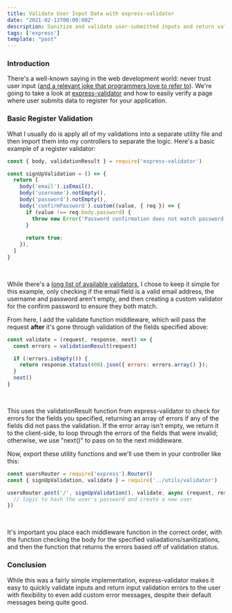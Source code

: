 ```yaml
---
title: Validate User Input Data with express-validator
date: "2021-02-13T00:00:00Z"
description: Sanitize and validate user-submitted inputs and return validation errors in Express
tags: ['express']
template: "post"
---
```


### Introduction

There's a well-known saying in the web development world: never trust user input ([and a relevant joke that programmers love to refer to](https://imgs.xkcd.com/comics/exploits_of_a_mom.png)). We're going to take a look at [express-validator](https://www.npmjs.com/package/express-validator) and how to easily verify a page where user submits data to register for your application.

### Basic Register Validation

What I usually do is apply all of my validations into a separate utility file and then import them into my controllers to separate the logic. Here's a basic example of a register validator:

```js
const { body, validationResult } = require('express-validator')

const signUpValidation = () => {
  return [
    body('email').isEmail(),
    body('username').notEmpty(),
    body('password').notEmpty(),
    body('confirmPassword').custom((value, { req }) => {
      if (value !== req.body.password) {
        throw new Error('Password confirmation does not match password');
      }
  
      return true;
    }),
  ]
}
```

<br />

While there's a [long list of available validators](https://github.com/validatorjs/validator.js#validators), I chose to keep it simple for this example, only checking if the email field is a valid email address, the username and password aren't empty, and then creating a custom validator for the confirm password to ensure they both match.

From here, I add the validate function middleware, which will pass the request **after** it's gone through validation of the fields specified above:

```js
const validate = (request, response, next) => {
  const errors = validationResult(request)

  if (!errors.isEmpty()) {
    return response.status(400).json({ errors: errors.array() });
  }
  next()
}
```

<br />

This uses the validationResult function from express-validator to check for errors for the fields you specified, returning an array of errors if any of the fields did not pass the validation. If the error array isn't empty, we return it to the client-side, to loop through the errors of the fields that were invalid; otherwise, we use "next()" to pass on to the next middleware.

Now, export these utility functions and we'll use them in your controller like this:

```js
const usersRouter = require('express').Router()
const { signUpValidation, validate } = require('../utils/validator')

usersRouter.post('/', signUpValidation(), validate, async (request, response) => {
  // logic to hash the user's password and create a new user
})
```

<br />

It's important you place each middleware function in the correct order, with the function checking the body for the specified valiadations/sanitizations, and then the function that returns the errors based off of validation status.

### Conclusion

While this was a fairly simple implementation, express-validator makes it easy to quickly validate inputs and return input validation errors to the user with flexibility to even add custom error messages, despite their default messages being quite good.